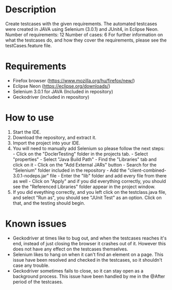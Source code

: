 # Description
Create testcases with the given requirements.
The automated testcases were created in JAVA using Selenium (3.0.1) and JUnit4, in Eclipse Neon.
Number of requirements: 12
Number of cases: 6
For further information on what the testcases do, and how they cover the requirements, please see the testCases.feature file.

# Requirements
  - Firefox browser (https://www.mozilla.org/hu/firefox/new/)
  - Eclipse Neon (https://eclipse.org/downloads/)
  - Selenium 3.0.1 for JAVA (Included in repository)
  - Geckodriver (included in repository)

# How to use
  1. Start the IDE.
  2. Download the repository, and extract it.
  3. Import the project into your IDE.
  4. You will need to manually add Selenium so please follow the next steps:
    - Click on the "DoclerTesting" folder in the projects tab.
    - Select "properties"
    - Select "Java Build Path"
    - Find the "Libraries" tab and click on it
    - Click on the "Add External JARs" button
    - Search for the "Selenium" folder included in the repository
    - Add the "client-combined-3.0.1-nodeps.jar" file
    - Enter the "lib" folder and add every file from there as well
    - Click on "Apply" and if you did everything correctly, you should see the "Referenced Libraries" folder appear in the project window.
  5. If you did eveything correctly, and you left click on the testclass.java file, and select "Run as", you should see "JUnit Test" as an option. Click on that, and the testing should begin.
  
# Known issues
 - Geckodriver at times like to bug out, and when the testcases reaches it's end, instead of just closing the browser it crashes out of it. However this does not have any effect on the testcases themselves.
 - Selenium likes to hang on when it can't find an element on a page. This issue have been resolved and checked in the testcases, so it shouldn't case any trouble.
 - Geckodriver sometimes fails to close, so it can stay open as a background process. This issue have been handled by me in the @After period of the testcases.
 
    
  
